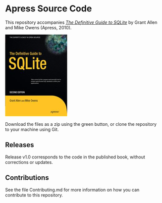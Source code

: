 # Apress Source Code

This repository accompanies [*The Definitive Guide to SQLite*](http://www.apress.com/9781430232254) by Grant Allen and Mike Owens (Apress, 2010).

![Cover image](9781430232254.jpg)

Download the files as a zip using the green button, or clone the repository to your machine using Git.

## Releases

Release v1.0 corresponds to the code in the published book, without corrections or updates.

## Contributions

See the file Contributing.md for more information on how you can contribute to this repository.
